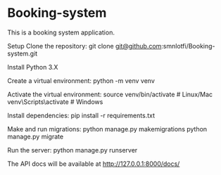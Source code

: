 # Booking-system
This is a booking system application.

Setup
Clone the repository:
git clone git@github.com:smnlotfi/Booking-system.git

Install Python 3.X

Create a virtual environment:
python -m venv venv

Activate the virtual environment:
source venv/bin/activate  # Linux/Mac
venv\Scripts\activate  # Windows


Install dependencies:
pip install -r requirements.txt

Make and run migrations:
python manage.py makemigrations
python manage.py migrate

Run the server:
python manage.py runserver


The API docs will be available at http://127.0.0.1:8000/docs/


